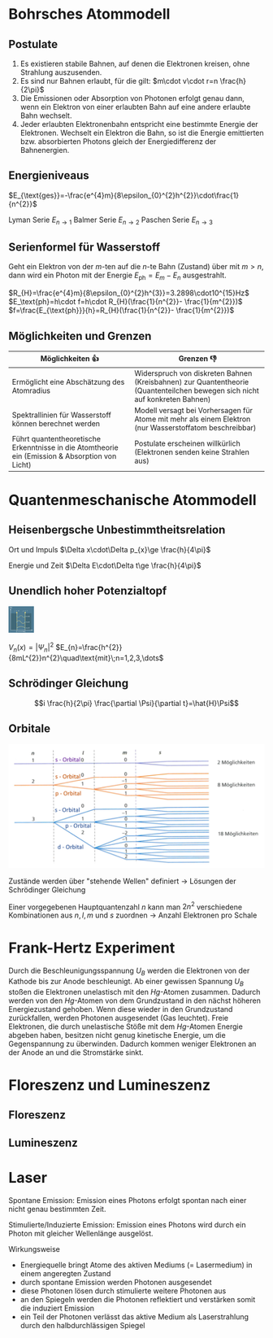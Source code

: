 # Bohrsches Atommodell

## Postulate

1. Es existieren stabile Bahnen, auf denen die Elektronen kreisen, ohne Strahlung auszusenden.
2. Es sind nur Bahnen erlaubt, für die gilt: $m\cdot v\cdot r=n \frac{h}{2\pi}$
3. Die Emissionen oder Absorption von Photonen erfolgt genau dann, wenn ein Elektron von einer erlaubten Bahn auf eine andere erlaubte Bahn wechselt.
4. Jeder erlaubten Elektronenbahn entspricht eine bestimmte Energie der Elektronen. Wechselt ein Elektron die Bahn, so ist die Energie emittierten bzw. absorbierten Photons gleich der Energiedifferenz der Bahnenergien.

## Energieniveaus

$E_{\text{ges}}=-\frac{e^{4}m}{8\epsilon_{0}^{2}h^{2}}\cdot\frac{1}{n^{2}}$

Lyman Serie $E_{n\to1}$
Balmer Serie $E_{n\to2}$
Paschen Serie $E_{n\to3}$

## Serienformel für Wasserstoff

Geht ein Elektron von der $m$-ten auf die $n$-te Bahn (Zustand) über mit $m>n$, dann wird ein Photon mit der Energie $E_{\text{ph}}=E_{m}-E_{n}$ ausgestrahlt.

$R_{H}=\frac{e^{4}m}{8\epsilon_{0}^{2}h^{3}}=3.2898\cdot10^{15}Hz$
$E_\text{ph}=h\cdot f=h\cdot R_{H}(\frac{1}{n^{2}}- \frac{1}{m^{2}})$
$f=\frac{E_{\text{ph}}}{h}=R_{H}(\frac{1}{n^{2}}- \frac{1}{m^{2}})$

## Möglichkeiten und Grenzen

| Möglichkeiten 👍                                                                                | Grenzen 👎                                                                                                                  |
| ----------------------------------------------------------------------------------------------- | --------------------------------------------------------------------------------------------------------------------------- |
| Ermöglicht eine Abschätzung des Atomradius                                                      | Widerspruch von diskreten Bahnen (Kreisbahnen) zur Quantentheorie (Quantenteilchen bewegen sich nicht auf konkreten Bahnen) |
| Spektrallinien für Wasserstoff können berechnet werden                                          | Modell versagt bei Vorhersagen für Atome mit mehr als einem Elektron (nur Wasserstoffatom beschreibbar)                     |
| Führt quantentheoretische Erkenntnisse in die Atomtheorie ein (Emission & Absorption von Licht) | Postulate erscheinen willkürlich (Elektronen senden keine Strahlen aus)                                                     |

# Quantenmeschanische Atommodell

## Heisenbergsche Unbestimmtheitsrelation

Ort und Impuls $\Delta x\cdot\Delta p_{x}\ge \frac{h}{4\pi}$

Energie und Zeit $\Delta E\cdot\Delta t\ge \frac{h}{4\pi}$

## Unendlich hoher Potenzialtopf

<img src="../Working%20Materials/Atommodell/Potenzialtopf.png" width=50px alt="Potenzialtopf">

$V_{n}(x)=|\Psi_{n}|^{2}$
$E_{n}=\frac{h^{2}}{8mL^{2}}n^{2}\quad\text{mit}\;n=1,2,3,\dots$

## Schrödinger Gleichung

$$i \frac{h}{2\pi} \frac{\partial \Psi}{\partial t}=\hat{H}\Psi$$

## Orbitale

![](../Working%20Materials/Atommodell/Orbitale.png)

Zustände werden über "stehende Wellen" definiert → Lösungen der Schrödinger Gleichung

Einer vorgegebenen Hauptquantenzahl $n$ kann man $2n^{2}$ verschiedene Kombinationen aus $n,l,m$ und $s$ zuordnen → Anzahl Elektronen pro Schale

# Frank-Hertz Experiment

Durch die Beschleunigungsspannung $U_{B}$ werden die Elektronen von der Kathode bis zur Anode beschleunigt. Ab einer gewissen Spannung $U_{B}$ stoßen die Elektronen unelastisch mit den $Hg$-Atomen zusammen. Dadurch werden von den $Hg$-Atomen von dem Grundzustand in den nächst höheren Energiezustand gehoben. Wenn diese wieder in den Grundzustand zurückfallen, werden Photonen ausgesendet (Gas leuchtet).
Freie Elektronen, die durch unelastische Stöße mit dem $Hg$-Atomen Energie abgeben haben, besitzen nicht genug kinetische Energie, um die Gegenspannung zu überwinden. Dadurch kommen weniger Elektronen an der Anode an und die Stromstärke sinkt.

# Floreszenz und Lumineszenz

## Floreszenz

## Lumineszenz

# Laser

Spontane Emission: Emission eines Photons erfolgt spontan nach einer nicht genau bestimmten Zeit.

Stimulierte/Induzierte Emission: Emission eines Photons wird durch ein Photon mit gleicher Wellenlänge ausgelöst.

Wirkungsweise
- Energiequelle bringt Atome des aktiven Mediums (= Lasermedium) in einem angeregten Zustand
- durch spontane Emission werden Photonen ausgesendet
- diese Photonen lösen durch stimulierte weitere Photonen aus
- an den Spiegeln werden die Photonen reflektiert und verstärken somit die induziert Emission
- ein Teil der Photonen verlässt das aktive Medium als Laserstrahlung durch den halbdurchlässigen Spiegel